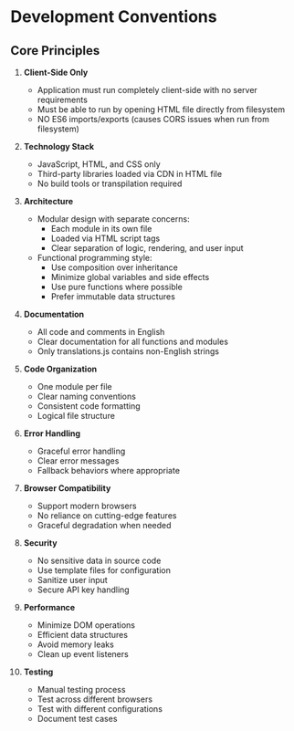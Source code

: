 # Development Conventions

## Core Principles

1. **Client-Side Only**
   - Application must run completely client-side with no server requirements
   - Must be able to run by opening HTML file directly from filesystem
   - NO ES6 imports/exports (causes CORS issues when run from filesystem)

2. **Technology Stack**
   - JavaScript, HTML, and CSS only
   - Third-party libraries loaded via CDN in HTML file
   - No build tools or transpilation required

3. **Architecture**
   - Modular design with separate concerns:
     - Each module in its own file
     - Loaded via HTML script tags
     - Clear separation of logic, rendering, and user input
   - Functional programming style:
     - Use composition over inheritance
     - Minimize global variables and side effects
     - Use pure functions where possible
     - Prefer immutable data structures

4. **Documentation**
   - All code and comments in English
   - Clear documentation for all functions and modules
   - Only translations.js contains non-English strings

5. **Code Organization**
   - One module per file
   - Clear naming conventions
   - Consistent code formatting
   - Logical file structure

6. **Error Handling**
   - Graceful error handling
   - Clear error messages
   - Fallback behaviors where appropriate

7. **Browser Compatibility**
   - Support modern browsers
   - No reliance on cutting-edge features
   - Graceful degradation when needed

8. **Security**
   - No sensitive data in source code
   - Use template files for configuration
   - Sanitize user input
   - Secure API key handling

9. **Performance**
   - Minimize DOM operations
   - Efficient data structures
   - Avoid memory leaks
   - Clean up event listeners

10. **Testing**
    - Manual testing process
    - Test across different browsers
    - Test with different configurations
    - Document test cases
